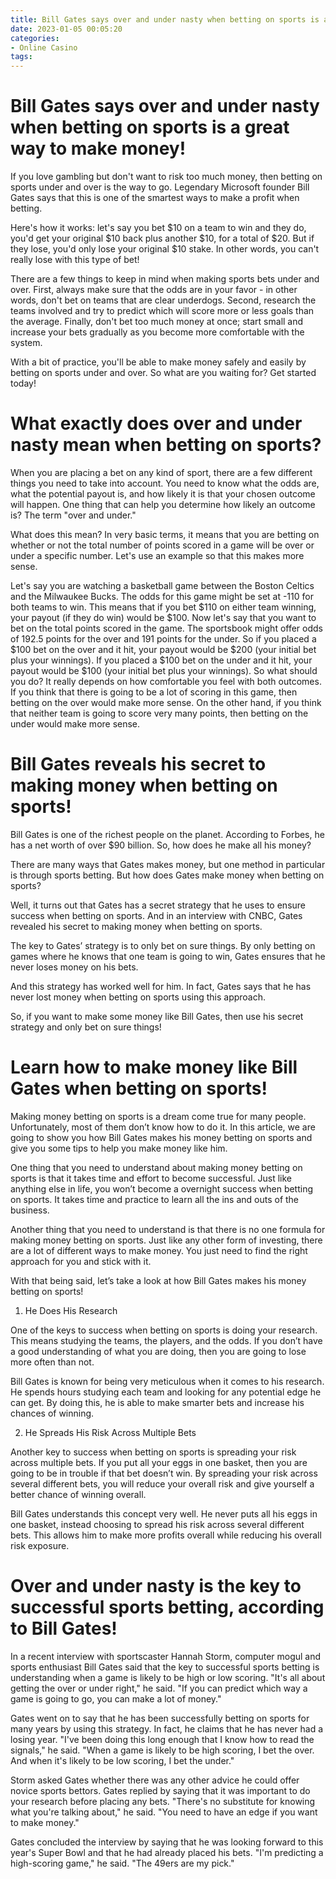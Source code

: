 ```yaml
---
title: Bill Gates says over and under nasty when betting on sports is a great way to make money!
date: 2023-01-05 00:05:20
categories:
- Online Casino
tags:
---
```



#  Bill Gates says over and under nasty when betting on sports is a great way to make money!

If you love gambling but don't want to risk too much money, then betting on sports under and over is the way to go. Legendary Microsoft founder Bill Gates says that this is one of the smartest ways to make a profit when betting.

Here's how it works: let's say you bet $10 on a team to win and they do, you'd get your original $10 back plus another $10, for a total of $20. But if they lose, you'd only lose your original $10 stake. In other words, you can't really lose with this type of bet!

There are a few things to keep in mind when making sports bets under and over. First, always make sure that the odds are in your favor - in other words, don't bet on teams that are clear underdogs. Second, research the teams involved and try to predict which will score more or less goals than the average. Finally, don't bet too much money at once; start small and increase your bets gradually as you become more comfortable with the system.

With a bit of practice, you'll be able to make money safely and easily by betting on sports under and over. So what are you waiting for? Get started today!

#  What exactly does over and under nasty mean when betting on sports?

When you are placing a bet on any kind of sport, there are a few different things you need to take into account. You need to know what the odds are, what the potential payout is, and how likely it is that your chosen outcome will happen. 
One thing that can help you determine how likely an outcome is? The term "over and under."

What does this mean? In very basic terms, it means that you are betting on whether or not the total number of points scored in a game will be over or under a specific number. Let's use an example so that this makes more sense.

Let's say you are watching a basketball game between the Boston Celtics and the Milwaukee Bucks. The odds for this game might be set at -110 for both teams to win. This means that if you bet $110 on either team winning, your payout (if they do win) would be $100. 
Now let's say that you want to bet on the total points scored in the game. The sportsbook might offer odds of 192.5 points for the over and 191 points for the under. So if you placed a $100 bet on the over and it hit, your payout would be $200 (your initial bet plus your winnings). If you placed a $100 bet on the under and it hit, your payout would be $100 (your initial bet plus your winnings). 
So what should you do? It really depends on how comfortable you feel with both outcomes. If you think that there is going to be a lot of scoring in this game, then betting on the over would make more sense. On the other hand, if you think that neither team is going to score very many points, then betting on the under would make more sense.

#  Bill Gates reveals his secret to making money when betting on sports!

Bill Gates is one of the richest people on the planet. According to Forbes, he has a net worth of over $90 billion. So, how does he make all his money?

There are many ways that Gates makes money, but one method in particular is through sports betting. But how does Gates make money when betting on sports?

Well, it turns out that Gates has a secret strategy that he uses to ensure success when betting on sports. And in an interview with CNBC, Gates revealed his secret to making money when betting on sports.

The key to Gates’ strategy is to only bet on sure things. By only betting on games where he knows that one team is going to win, Gates ensures that he never loses money on his bets.

And this strategy has worked well for him. In fact, Gates says that he has never lost money when betting on sports using this approach.

So, if you want to make some money like Bill Gates, then use his secret strategy and only bet on sure things!

#  Learn how to make money like Bill Gates when betting on sports!

Making money betting on sports is a dream come true for many people. Unfortunately, most of them don’t know how to do it. In this article, we are going to show you how Bill Gates makes his money betting on sports and give you some tips to help you make money like him.

One thing that you need to understand about making money betting on sports is that it takes time and effort to become successful. Just like anything else in life, you won’t become a overnight success when betting on sports. It takes time and practice to learn all the ins and outs of the business.

Another thing that you need to understand is that there is no one formula for making money betting on sports. Just like any other form of investing, there are a lot of different ways to make money. You just need to find the right approach for you and stick with it.

With that being said, let’s take a look at how Bill Gates makes his money betting on sports!

1) He Does His Research

One of the keys to success when betting on sports is doing your research. This means studying the teams, the players, and the odds. If you don’t have a good understanding of what you are doing, then you are going to lose more often than not.

Bill Gates is known for being very meticulous when it comes to his research. He spends hours studying each team and looking for any potential edge he can get. By doing this, he is able to make smarter bets and increase his chances of winning.

2) He Spreads His Risk Across Multiple Bets

Another key to success when betting on sports is spreading your risk across multiple bets. If you put all your eggs in one basket, then you are going to be in trouble if that bet doesn’t win. By spreading your risk across several different bets, you will reduce your overall risk and give yourself a better chance of winning overall.

Bill Gates understands this concept very well. He never puts all his eggs in one basket, instead choosing to spread his risk across several different bets. This allows him to make more profits overall while reducing his overall risk exposure.

#  Over and under nasty is the key to successful sports betting, according to Bill Gates!

In a recent interview with sportscaster Hannah Storm, computer mogul and sports enthusiast Bill Gates said that the key to successful sports betting is understanding when a game is likely to be high or low scoring. "It's all about getting the over or under right," he said. "If you can predict which way a game is going to go, you can make a lot of money."

Gates went on to say that he has been successfully betting on sports for many years by using this strategy. In fact, he claims that he has never had a losing year. "I've been doing this long enough that I know how to read the signals," he said. "When a game is likely to be high scoring, I bet the over. And when it's likely to be low scoring, I bet the under."

Storm asked Gates whether there was any other advice he could offer novice sports bettors. Gates replied by saying that it was important to do your research before placing any bets. "There's no substitute for knowing what you're talking about," he said. "You need to have an edge if you want to make money."

Gates concluded the interview by saying that he was looking forward to this year's Super Bowl and that he had already placed his bets. "I'm predicting a high-scoring game," he said. "The 49ers are my pick."